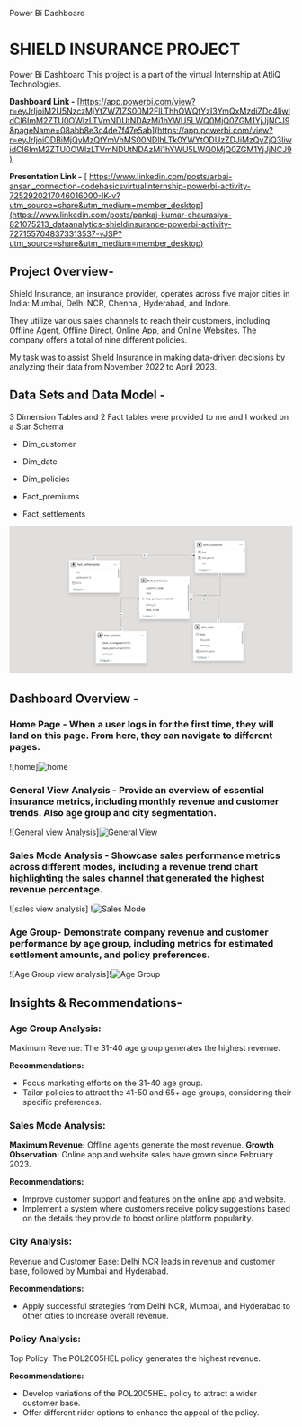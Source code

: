 
Power Bi Dashboard 
# SHIELD INSURANCE PROJECT
Power Bi Dashboard 
This project is a part of the virtual Internship at AtliQ Technologies.

**Dashboard Link -**  [https://app.powerbi.com/view?r=eyJrIjoiM2U5NzczMjYtZWZlZS00M2FlLThhOWQtYzI3YmQxMzdiZDc4IiwidCI6ImM2ZTU0OWIzLTVmNDUtNDAzMi1hYWU5LWQ0MjQ0ZGM1YjJjNCJ9&pageName=08abb8e3c4de7f47e5ab](https://app.powerbi.com/view?r=eyJrIjoiODBiMjQyMzQtYmVhMS00NDlhLTk0YWYtODUzZDJiMzQyZjQ3IiwidCI6ImM2ZTU0OWIzLTVmNDUtNDAzMi1hYWU5LWQ0MjQ0ZGM1YjJjNCJ9)

**Presentation Link -** [ https://www.linkedin.com/posts/arbaj-ansari_connection-codebasicsvirtualinternship-powerbi-activity-7252920217046016000-IK-v?utm_source=share&utm_medium=member_desktop](https://www.linkedin.com/posts/pankaj-kumar-chaurasiya-821075213_dataanalytics-shieldinsurance-powerbi-activity-7271557048373313537-vJSP?utm_source=share&utm_medium=member_desktop)

## Project Overview-

Shield Insurance, an insurance provider, operates across five major cities in India: Mumbai, Delhi NCR, Chennai, Hyderabad, and Indore. 

They utilize various sales channels to reach their customers, including Offline Agent, Offline Direct, Online App, and Online Websites. The company offers a total of nine different policies. 

My task was to assist Shield Insurance in making data-driven decisions by analyzing their data from November 2022 to April 2023.

## Data Sets and Data Model - 

3 Dimension Tables and 2 Fact tables were provided to me and I worked on a Star Schema 

* Dim_customer
* Dim_date
* Dim_policies

* Fact_premiums
* Fact_settlements




![Shiled Insurance Data Model](https://github.com/Arbu7841/Shield-Insurance/blob/main/Data%20Model.png)


## Dashboard Overview - 

### **Home Page -** When a user logs in for the first time, they will land on this page. From here, they can navigate to different pages.

![home]![home](https://github.com/user-attachments/assets/711e0ea8-5b9e-4ca2-bb95-ae58ea40c797)



### **General View Analysis -** Provide an overview of essential insurance metrics, including monthly revenue and customer trends. Also age group and city segmentation.

![General view Analysis]![General View](https://github.com/user-attachments/assets/f0a88a02-65a1-4c78-8e72-b60bd4f1ccc5)




### **Sales Mode Analysis -** Showcase sales performance metrics across different modes, including a revenue trend chart highlighting the sales channel that generated the highest revenue percentage.


![sales view analysis]
!![Sales Mode](https://github.com/user-attachments/assets/4839787b-7514-4101-b90a-7379c32802c5)




### **Age Group-** Demonstrate company revenue and customer performance by age group, including metrics for estimated settlement amounts, and policy preferences.


![Age Group view analysis]!![Age Group](https://github.com/user-attachments/assets/a67a91a3-94cd-4f7a-923f-9202a5f97d92)



## Insights & Recommendations-

### Age Group Analysis:

Maximum Revenue: The 31-40 age group generates the highest revenue.

**Recommendations:**

* Focus marketing efforts on the 31-40 age group.
* Tailor policies to attract the 41-50 and 65+ age groups, considering their specific preferences.

### Sales Mode Analysis:

**Maximum Revenue:** Offline agents generate the most revenue.
**Growth Observation:** Online app and website sales have grown since February 2023.

**Recommendations:**

* Improve customer support and features on the online app and website.
* Implement a system where customers receive policy suggestions based on the details they provide to boost online platform popularity.

### City Analysis:

Revenue and Customer Base: Delhi NCR leads in revenue and customer base, followed by Mumbai and Hyderabad.

**Recommendations:**

* Apply successful strategies from Delhi NCR, Mumbai, and Hyderabad to other cities to increase overall revenue.


### Policy Analysis:

Top Policy: The POL2005HEL policy generates the highest revenue.

**Recommendations:**
* Develop variations of the POL2005HEL policy to attract a wider customer base.
* Offer different rider options to enhance the appeal of the policy.


